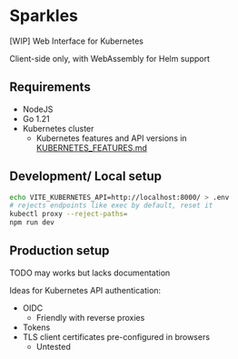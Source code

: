 # Sparkles

[WIP] Web Interface for Kubernetes

Client-side only, with WebAssembly for Helm support

## Requirements

- NodeJS
- Go 1.21
- Kubernetes cluster
  - Kubernetes features and API versions in [KUBERNETES\_FEATURES.md](KUBERNETES_FEATURES.md)

## Development/ Local setup

```sh
echo VITE_KUBERNETES_API=http://localhost:8000/ > .env
# rejects endpoints like exec by default, reset it
kubectl proxy --reject-paths=
npm run dev
```

## Production setup

TODO may works but lacks documentation

Ideas for Kubernetes API authentication:

- OIDC
  - Friendly with reverse proxies
- Tokens
- TLS client certificates pre-configured in browsers
  - Untested
